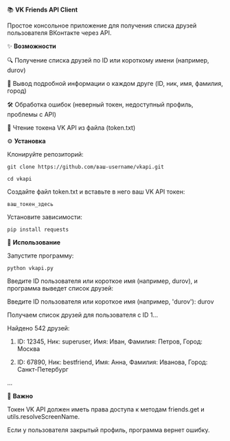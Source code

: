 📚 **VK Friends API Client**

Простое консольное приложение для получения списка друзей пользователя ВКонтакте через API.

✨ **Возможности**

🔍 Получение списка друзей по ID или короткому имени (например, durov)

📝 Вывод подробной информации о каждом друге (ID, ник, имя, фамилия, город)

🛠 Обработка ошибок (неверный токен, недоступный профиль, проблемы с API)

📁 Чтение токена VK API из файла (token.txt)

⚙️ **Установка**

Клонируйте репозиторий:

`git clone https://github.com/ваш-username/vkapi.git`

`cd vkapi`

Создайте файл token.txt и вставьте в него ваш VK API токен:

`ваш_токен_здесь`

Установите зависимости:

`pip install requests`

🚀 **Использование**

Запустите программу:

`python vkapi.py`

Введите ID пользователя или короткое имя (например, durov), и программа выведет список друзей:

Введите ID пользователя или короткое имя (например, 'durov'): durov

Получаем список друзей для пользователя с ID 1...

Найдено 542 друзей:

1. ID: 12345, Ник: superuser, Имя: Иван, Фамилия: Петров, Город: Москва

2. ID: 67890, Ник: bestfriend, Имя: Анна, Фамилия: Иванова, Город: Санкт-Петербург

...

📌 **Важно**

Токен VK API должен иметь права доступа к методам friends.get и utils.resolveScreenName.

Если у пользователя закрытый профиль, программа вернет ошибку.
